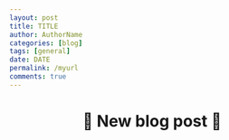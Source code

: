 ```yaml
---
layout: post
title: TITLE
author: AuthorName
categories: [blog]
tags: [general]
date: DATE
permalink: /myurl
comments: true
---
```


<h1 align=center>
👋 New blog post 👋
</h1>
<p align=center>


</p>
